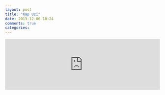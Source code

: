 ```yaml
---
layout: post
title: "Kap Uzi"
date: 2013-12-06 18:24
comments: true
categories: 
---
```

<iframe width="100%" height="166" scrolling="no" frameborder="no"
src="https://w.soundcloud.com/player/?url=https%3A//api.soundcloud.com/tracks/123332044&amp;color=ff6600&amp;auto_play=false&amp;show_artwork=true"></iframe>
